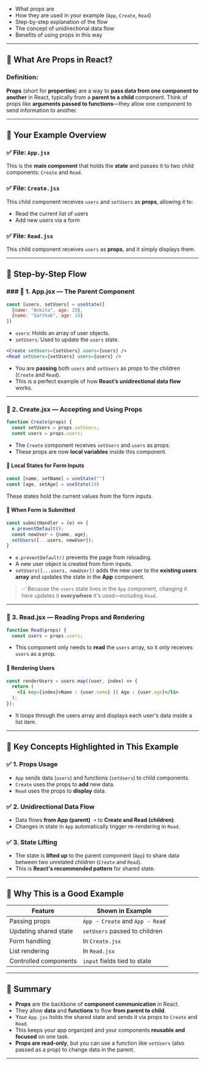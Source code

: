 
* What props are
* How they are used in your example (`App`, `Create`, `Read`)
* Step-by-step explanation of the flow
* The concept of unidirectional data flow
* Benefits of using props in this way

---

## 🔹 What Are Props in React?

### **Definition**:

**Props** (short for **properties**) are a way to **pass data from one component to another** in React, typically from a **parent to a child** component. Think of props like **arguments passed to functions**—they allow one component to send information to another.

---

## 🔹 Your Example Overview

### ✅ File: `App.jsx`

This is the **main component** that holds the **state** and passes it to two child components: `Create` and `Read`.

### ✅ File: `Create.jsx`

This child component receives `users` and `setUsers` as **props**, allowing it to:

* Read the current list of users
* Add new users via a form

### ✅ File: `Read.jsx`

This child component receives `users` as **props**, and it simply displays them.

---

## 🔄 Step-by-Step Flow

### ### 🔸 1. **App.jsx** — The Parent Component

```jsx
const [users, setUsers] = useState([
  {name: "Ankita", age: 20},
  {name: "Sarthak", age: 18}
])
```

* `users`: Holds an array of user objects.
* `setUsers`: Used to update the `users` state.

```jsx
<Create setUsers={setUsers} users={users} />
<Read setUsers={setUsers} users={users} />
```

* You are **passing** both `users` and `setUsers` as props to the children (`Create` and `Read`).
* This is a perfect example of how **React’s unidirectional data flow** works.

---

### 🔸 2. **Create.jsx** — Accepting and Using Props

```jsx
function Create(props) {
  const setUsers = props.setUsers;
  const users = props.users;
```

* The `Create` component receives `setUsers` and `users` as props.
* These props are now **local variables** inside this component.

#### 🧠 Local States for Form Inputs

```jsx
const [name, setName] = useState("")
const [age, setAge] = useState(18)
```

These states hold the current values from the form inputs.

#### 📩 When Form is Submitted

```jsx
const submitHandler = (e) => {
  e.preventDefault();
  const newUser = {name, age};
  setUsers([...users, newUser]);
}
```

* `e.preventDefault()` prevents the page from reloading.
* A new user object is created from form inputs.
* `setUsers([...users, newUser])` adds the new user to the **existing users array** and updates the state in the **App** component.

> ✅ Because the `users` state lives in the `App` component, changing it here updates it **everywhere** it's used—including `Read`.

---

### 🔸 3. **Read.jsx** — Reading Props and Rendering

```jsx
function Read(props) {
  const users = props.users;
```

* This component only needs to **read** the `users` array, so it only receives `users` as a prop.

#### 🔁 Rendering Users

```jsx
const renderUsers = users.map((user, index) => {
  return (
    <li key={index}>Name : {user.name} || Age : {user.age}</li>
  );
});
```

* It loops through the users array and displays each user's data inside a list item.

---

## 📌 Key Concepts Highlighted in This Example

### ✅ 1. **Props Usage**

* `App` sends data (`users`) and functions (`setUsers`) to child components.
* `Create` uses the props to **add** new data.
* `Read` uses the props to **display** data.

### ✅ 2. **Unidirectional Data Flow**

* Data flows **from App (parent)** ➝ to **Create and Read (children)**.
* Changes in state in `App` automatically trigger re-rendering in `Read`.

### ✅ 3. **State Lifting**

* The state is **lifted up** to the parent component (`App`) to share data between two unrelated children (`Create` and `Read`).
* This is **React's recommended pattern** for shared state.

---

## 🎯 Why This is a Good Example

| Feature               | Shown in Example                |
| --------------------- | ------------------------------- |
| Passing props         | `App ➝ Create` and `App ➝ Read` |
| Updating shared state | `setUsers` passed to children   |
| Form handling         | In `Create.jsx`                 |
| List rendering        | In `Read.jsx`                   |
| Controlled components | `input` fields tied to state    |

---

## 📝 Summary

* **Props** are the backbone of **component communication** in React.
* They allow **data** and **functions** to flow **from parent to child**.
* Your `App.jsx` holds the shared state and sends it via props to `Create` and `Read`.
* This keeps your app organized and your components **reusable and focused** on one task.
* **Props are read-only**, but you can use a function like `setUsers` (also passed as a prop) to change data in the parent.

---